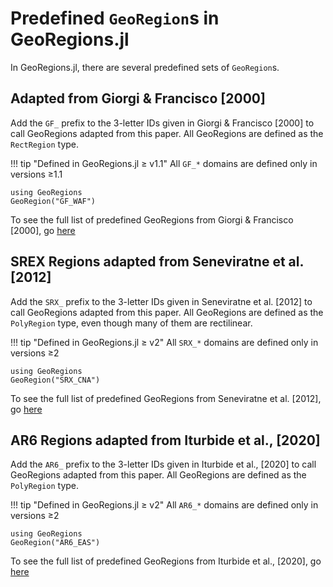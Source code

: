 # Predefined `GeoRegion`s in GeoRegions.jl

In GeoRegions.jl, there are several predefined sets of `GeoRegion`s.

## Adapted from Giorgi & Francisco [2000]

Add the `GF_` prefix to the 3-letter IDs given in Giorgi & Francisco [2000] to call GeoRegions adapted from this paper.  All GeoRegions are defined as the `RectRegion` type.

!!! tip "Defined in GeoRegions.jl ≥ v1.1"
    All `GF_*` domains are defined only in versions ≥1.1

```@example readpredefined
using GeoRegions
GeoRegion("GF_WAF")
```

To see the full list of predefined GeoRegions from Giorgi & Francisco [2000], go [here](/basics/read/listall#Giorgi-and-Francisco-[2000])

## SREX Regions adapted from Seneviratne et al. [2012]

Add the `SRX_` prefix to the 3-letter IDs given in Seneviratne et al. [2012] to call GeoRegions adapted from this paper.  All GeoRegions are defined as the `PolyRegion` type, even though many of them are rectilinear.

!!! tip "Defined in GeoRegions.jl ≥ v2"
    All `SRX_*` domains are defined only in versions ≥2

```@example readpredefined
using GeoRegions
GeoRegion("SRX_CNA")
```

To see the full list of predefined GeoRegions from Seneviratne et al. [2012], go [here](basics/read/listall#SREX-Regions-from-Seneviratne-et-al.-[2012])

## AR6 Regions adapted from Iturbide et al., [2020]

Add the `AR6_` prefix to the 3-letter IDs given in Iturbide et al., [2020] to call GeoRegions adapted from this paper.  All GeoRegions are defined as the `PolyRegion` type.

!!! tip "Defined in GeoRegions.jl ≥ v2"
    All `AR6_*` domains are defined only in versions ≥2

```@example readpredefined
using GeoRegions
GeoRegion("AR6_EAS")
```

To see the full list of predefined GeoRegions from Iturbide et al., [2020], go [here](/basics/read/listall#IPCC-AR6-Regions-from-Iturbide-et-al.,-[2020])